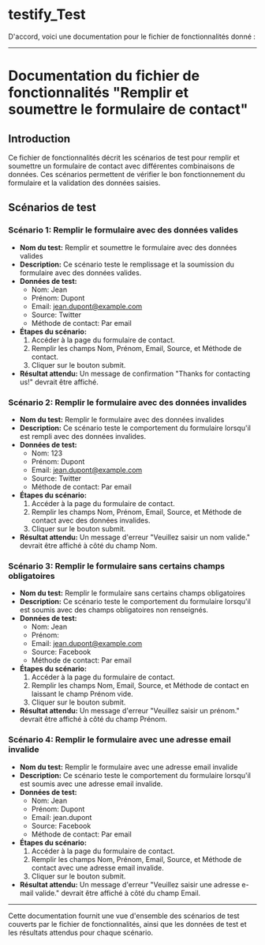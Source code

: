 # testify_Test
D'accord, voici une documentation pour le fichier de fonctionnalités donné :

---

# Documentation du fichier de fonctionnalités "Remplir et soumettre le formulaire de contact"

## Introduction
Ce fichier de fonctionnalités décrit les scénarios de test pour remplir et soumettre un formulaire de contact avec différentes combinaisons de données. Ces scénarios permettent de vérifier le bon fonctionnement du formulaire et la validation des données saisies.

## Scénarios de test

### Scénario 1: Remplir le formulaire avec des données valides
- **Nom du test:** Remplir et soumettre le formulaire avec des données valides
- **Description:** Ce scénario teste le remplissage et la soumission du formulaire avec des données valides.
- **Données de test:**
  - Nom: Jean
  - Prénom: Dupont
  - Email: jean.dupont@example.com
  - Source: Twitter
  - Méthode de contact: Par email
- **Étapes du scénario:**
  1. Accéder à la page du formulaire de contact.
  2. Remplir les champs Nom, Prénom, Email, Source, et Méthode de contact.
  3. Cliquer sur le bouton submit.
- **Résultat attendu:** Un message de confirmation "Thanks for contacting us!" devrait être affiché.

### Scénario 2: Remplir le formulaire avec des données invalides
- **Nom du test:** Remplir le formulaire avec des données invalides
- **Description:** Ce scénario teste le comportement du formulaire lorsqu'il est rempli avec des données invalides.
- **Données de test:**
  - Nom: 123
  - Prénom: Dupont
  - Email: jean.dupont@example.com
  - Source: Twitter
  - Méthode de contact: Par email
- **Étapes du scénario:**
  1. Accéder à la page du formulaire de contact.
  2. Remplir les champs Nom, Prénom, Email, Source, et Méthode de contact avec des données invalides.
  3. Cliquer sur le bouton submit.
- **Résultat attendu:** Un message d'erreur "Veuillez saisir un nom valide." devrait être affiché à côté du champ Nom.

### Scénario 3: Remplir le formulaire sans certains champs obligatoires
- **Nom du test:** Remplir le formulaire sans certains champs obligatoires
- **Description:** Ce scénario teste le comportement du formulaire lorsqu'il est soumis avec des champs obligatoires non renseignés.
- **Données de test:**
  - Nom: Jean
  - Prénom: 
  - Email: jean.dupont@example.com
  - Source: Facebook
  - Méthode de contact: Par email
- **Étapes du scénario:**
  1. Accéder à la page du formulaire de contact.
  2. Remplir les champs Nom, Email, Source, et Méthode de contact en laissant le champ Prénom vide.
  3. Cliquer sur le bouton submit.
- **Résultat attendu:** Un message d'erreur "Veuillez saisir un prénom." devrait être affiché à côté du champ Prénom.

### Scénario 4: Remplir le formulaire avec une adresse email invalide
- **Nom du test:** Remplir le formulaire avec une adresse email invalide
- **Description:** Ce scénario teste le comportement du formulaire lorsqu'il est soumis avec une adresse email invalide.
- **Données de test:**
  - Nom: Jean
  - Prénom: Dupont
  - Email: jean.dupont
  - Source: Facebook
  - Méthode de contact: Par email
- **Étapes du scénario:**
  1. Accéder à la page du formulaire de contact.
  2. Remplir les champs Nom, Prénom, Email, Source, et Méthode de contact avec une adresse email invalide.
  3. Cliquer sur le bouton submit.
- **Résultat attendu:** Un message d'erreur "Veuillez saisir une adresse e-mail valide." devrait être affiché à côté du champ Email.

---

Cette documentation fournit une vue d'ensemble des scénarios de test couverts par le fichier de fonctionnalités, ainsi que les données de test et les résultats attendus pour chaque scénario.
